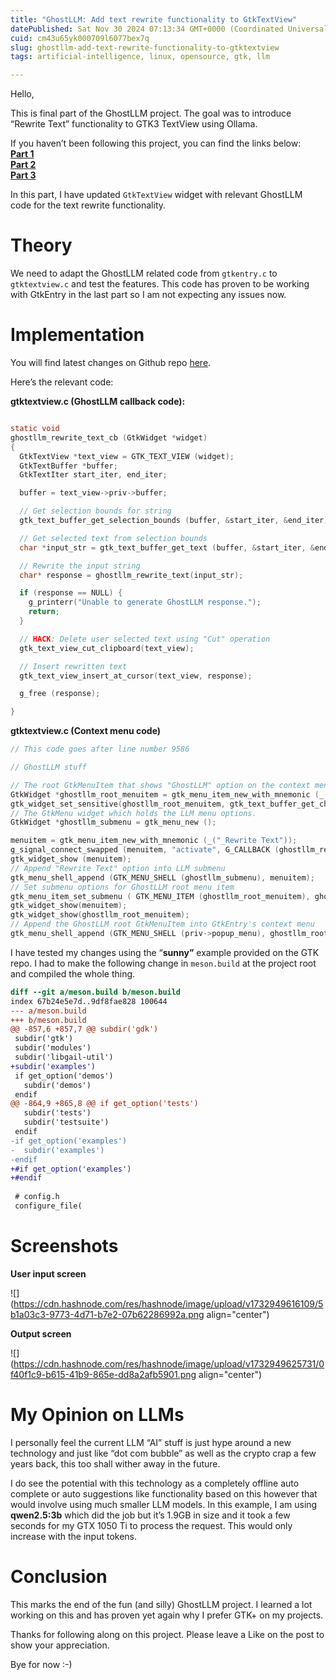 ```yaml
---
title: "GhostLLM: Add text rewrite functionality to GtkTextView"
datePublished: Sat Nov 30 2024 07:13:34 GMT+0000 (Coordinated Universal Time)
cuid: cm43u65yk000709l6077bex7q
slug: ghostllm-add-text-rewrite-functionality-to-gtktextview
tags: artificial-intelligence, linux, opensource, gtk, llm

---
```


Hello,

This is final part of the GhostLLM project. The goal was to introduce “Rewrite Text” functionality to GTK3 TextView using Ollama.

If you haven’t been following this project, you can find the links below:  
[**Part 1**](https://hashnode.com/post/cm3x9jvve000609kz1t9tcq53)  
[**Part 2**](https://hashnode.com/post/cm3ykmob1000509lhdw9mgrsv)  
[**Part 3**](https://hashnode.com/post/cm431x7bu003k09ic16jw7uct)

In this part, I have updated `GtkTextView` widget with relevant GhostLLM code for the text rewrite functionality.

# Theory

We need to adapt the GhostLLM related code from `gtkentry.c` to `gtktextview.c` and test the features. This code has proven to be working with GtkEntry in the last part so I am not expecting any issues now.

# Implementation

You will find latest changes on Github repo [here](https://github.com/shanmukhateja/ghostllm-gtk3).

Here’s the relevant code:

**gtktextview.c (GhostLLM callback code):**

```c

static void
ghostllm_rewrite_text_cb (GtkWidget *widget)
{
  GtkTextView *text_view = GTK_TEXT_VIEW (widget);
  GtkTextBuffer *buffer;
  GtkTextIter start_iter, end_iter;

  buffer = text_view->priv->buffer;

  // Get selection bounds for string
  gtk_text_buffer_get_selection_bounds (buffer, &start_iter, &end_iter);

  // Get selected text from selection bounds
  char *input_str = gtk_text_buffer_get_text (buffer, &start_iter, &end_iter, FALSE);

  // Rewrite the input string
  char* response = ghostllm_rewrite_text(input_str);

  if (response == NULL) {
    g_printerr("Unable to generate GhostLLM response.");
    return;
  }

  // HACK: Delete user selected text using "Cut" operation
  gtk_text_view_cut_clipboard(text_view);

  // Insert rewritten text
  gtk_text_view_insert_at_cursor(text_view, response);

  g_free (response);

}
```

**gtktextview.c (Context menu code)**

```c
// This code goes after line number 9586

// GhostLLM stuff

// The root GtkMenuItem that shows "GhostLLM" option on the context menu
GtkWidget *ghostllm_root_menuitem = gtk_menu_item_new_with_mnemonic (_("GhostLLM"));
gtk_widget_set_sensitive(ghostllm_root_menuitem, gtk_text_buffer_get_char_count (priv->buffer) > 0);
// The GtkMenu widget which holds the LLM menu options.
GtkWidget *ghostllm_submenu = gtk_menu_new ();

menuitem = gtk_menu_item_new_with_mnemonic (_("_Rewrite Text"));
g_signal_connect_swapped (menuitem, "activate", G_CALLBACK (ghostllm_rewrite_text_cb), text_view);
gtk_widget_show (menuitem);
// Append "Rewrite Text" option into LLM submenu
gtk_menu_shell_append (GTK_MENU_SHELL (ghostllm_submenu), menuitem);
// Set submenu options for GhostLLM root menu item
gtk_menu_item_set_submenu ( GTK_MENU_ITEM (ghostllm_root_menuitem), ghostllm_submenu);
gtk_widget_show(menuitem);
gtk_widget_show(ghostllm_root_menuitem);
// Append the GhostLLM root GtkMenuItem into GtkEntry's context menu
gtk_menu_shell_append (GTK_MENU_SHELL (priv->popup_menu), ghostllm_root_menuitem);
```

I have tested my changes using the “**sunny”** example provided on the GTK repo. I had to make the following change in `meson.build` at the project root and compiled the whole thing.

```diff
diff --git a/meson.build b/meson.build
index 67b24e5e7d..9df8fae828 100644
--- a/meson.build
+++ b/meson.build
@@ -857,6 +857,7 @@ subdir('gdk')
 subdir('gtk')
 subdir('modules')
 subdir('libgail-util')
+subdir('examples')
 if get_option('demos')
   subdir('demos')
 endif
@@ -864,9 +865,8 @@ if get_option('tests')
   subdir('tests')
   subdir('testsuite')
 endif
-if get_option('examples')
-  subdir('examples')
-endif
+#if get_option('examples')
+#endif
 
 # config.h
 configure_file(
```

# Screenshots

**User input screen**

![](https://cdn.hashnode.com/res/hashnode/image/upload/v1732949616109/5b1a03c3-9773-4d71-b7e2-07b62286992a.png align="center")

**Output screen**

![](https://cdn.hashnode.com/res/hashnode/image/upload/v1732949625731/0f40f1c9-b615-41b9-865e-dd8a2afb5901.png align="center")

# My Opinion on LLMs

I personally feel the current LLM “AI” stuff is just hype around a new technology and just like “dot com bubble” as well as the crypto crap a few years back, this too shall wither away in the future.

I do see the potential with this technology as a completely offline auto complete or auto suggestions like functionality based on this however that would involve using much smaller LLM models. In this example, I am using **qwen2.5:3b** which did the job but it’s 1.9GB in size and it took a few seconds for my GTX 1050 Ti to process the request. This would only increase with the input tokens.

# Conclusion

This marks the end of the fun (and silly) GhostLLM project. I learned a lot working on this and has proven yet again why I prefer GTK+ on my projects.

Thanks for following along on this project. Please leave a Like on the post to show your appreciation.

Bye for now :-)